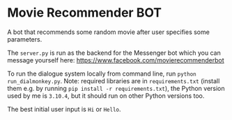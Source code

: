 # Movie Recommender BOT
 A bot that recommends some random movie after user specifies some parameters.

The `server.py` is run as the backend for the Messenger bot which you can message yourself here: https://www.facebook.com/movierecommenderbot

To run the dialogue system locally from command line, run `python run_dialmonkey.py`. 
Note: required libraries are in `requirements.txt` (install them e.g. by running `pip install -r requirements.txt`), the Python version used by me is `3.10.4`, but it should run on other Python versions too.

The best initial user input is `Hi` or `Hello`.

